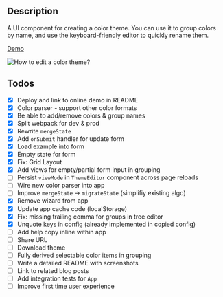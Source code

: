 ## Description

A UI component for creating a color theme. You can use it to group colors by name, and use the keyboard-friendly editor to quickly rename them.

[Demo](https://melted-powder.surge.sh/)

![How to edit a color theme?](assets/howto-edit-color-theme.gif)

## Todos

- [x] Deploy and link to online demo in README
- [x] Color parser - support other color formats
- [x] Be able to add/remove colors & group names
- [x] Split webpack for dev & prod
- [x] Rewrite `mergeState`
- [x] Add `onSubmit` handler for update form
- [x] Load example into form
- [x] Empty state for form
- [x] Fix: Grid Layout
- [x] Add views for empty/partial form input in grouping
- [ ] Persist `viewMode` in `ThemeEditor` component across page reloads
- [ ] Wire new color parser into app
- [ ] Improve `mergeState` -> `migrateState` (simplifiy existing algo)
- [x] Remove wizard from app
- [x] Update app cache code (localStorage)
- [x] Fix: missing trailing comma for groups in tree editor
- [x] Unquote keys in config (already implemented in copied config)
- [ ] Add help copy inline within app
- [ ] Share URL
- [ ] Download theme
- [ ] Fully derived selectable color items in grouping
- [ ] Write a detailed README with screenshots
- [ ] Link to related blog posts
- [ ] Add integration tests for `App`
- [ ] Improve first time user experience
